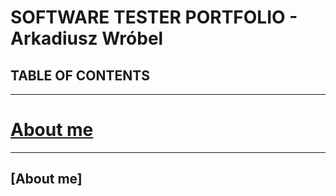 # **SOFTWARE TESTER PORTFOLIO - Arkadiusz Wróbel**

## TABLE OF CONTENTS

-----
# [About me](#about-me)
-----


## [About me] 


